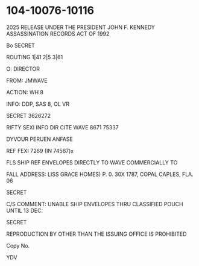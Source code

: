 # 104-10076-10116
2025 RELEASE UNDER THE PRESIDENT JOHN F. KENNEDY ASSASSINATION RECORDS ACT OF 1992

Bo SECRET

ROUTING
1|41
2|5
3|61

O: DIRECTOR

FROM: JMWAVE

ACTION: WH 8

INFO: DDP, SAS 8, OL VR

SECRET 3626272

RIFTY SEXI INFO DIR CITE WAVE 8671 75337

DYVOUR PERUEN ANFASE

REF FEXI 7269 (IN 74567)x

FLS SHIP REF ENVELOPES DIRECTLY TO WAVE COMMERCIALLY TO

FALL ADDRESS: LISS GRACE HOMES) P. 0. 30X 1787, COPAL CAPLES,
FLA.
06

SECRET

C/S COMMENT: UNABLE SHIP ENVELOPES THRU CLASSIFIED POUCH UNTIL 13 DEC.

SECRET

REPRODUCTION BY OTHER THAN THE ISSUING OFFICE IS PROHIBITED

Copy No.

YDV

